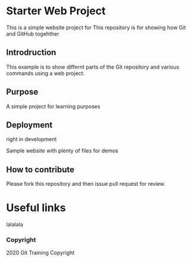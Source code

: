 # Starter Web Project
This is a simple website project for This repository is for showing how Git and GitHub togehther

## Introdruction

This example is to show differnt parts of the Git 
repository and various commands using a web project.

## Purpose

A simple project for learning purposes

## Deployment

right in development

Sample website with plenty of files for demos

## How to contribute

Please fork this repository and then issue pull request for review.

# Useful links
lalalala

### Copyright

2020 Git Training Copyright

